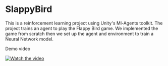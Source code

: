 # SlappyBird
This is a reinforcement learning project using Unity's Ml-Agents toolkit.
The project trains an agent to play the Flappy Bird game.
We implemented the game from scratch then we set up the agent and environment to train a Neural Network model.


Demo video

[![Watch the video](https://i.imgur.com/9uFXFhB.png)](https://youtu.be/yzDTEpBrPpk)
